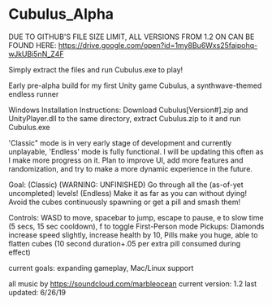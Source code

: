 # Cubulus_Alpha
DUE TO GITHUB'S FILE SIZE LIMIT, ALL VERSIONS FROM 1.2 ON CAN BE FOUND HERE: https://drive.google.com/open?id=1my8Bu6Wxs25faipohq-wJkUBi5nN_Z4F 

Simply extract the files and run Cubulus.exe to play!

Early pre-alpha build for my first Unity game Cubulus, a synthwave-themed endless runner

Windows Installation Instructions: Download Cubulus[Version#].zip and UnityPlayer.dll to the same directory, extract Cubulus.zip to it and run Cubulus.exe

'Classic" mode is in very early stage of development and currently unplayable, 'Endless' mode is fully functional. I will be updating this often as I make more progress on it. Plan to improve UI, add more features and randomization, and try to make a more dynamic experience in the future. 

Goal: (Classic) (WARNING: UNFINISHED) Go through all the (as-of-yet uncompleted) levels! (Endless) Make it as far as you can without dying! Avoid the cubes continuously spawning or get a pill and smash them!

Controls: WASD to move, spacebar to jump, escape to pause, e to slow time (5 secs, 15 sec cooldown), f to toggle First-Person mode
Pickups: Diamonds increase speed slightly, increase health by 10, Pills make you huge, able to flatten cubes (10 second duration+.05 per extra pill consumed during effect)

current goals: expanding gameplay, Mac/Linux support

all music by https://soundcloud.com/marbleocean
current version: 1.2
last updated: 6/26/19

